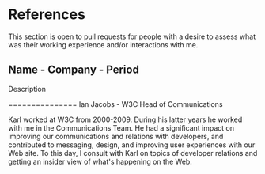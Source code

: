 # References #

This section is open to pull requests for people with a desire to assess what was their working experience and/or interactions with me.

## Name - Company - Period ##

Description

===============
Ian Jacobs - W3C Head of Communications

Karl worked at W3C from 2000-2009. During his latter years he
worked with me in the Communications Team. He had a significant
impact on improving our communications and relations with developers,
and contributed to messaging, design, and improving user experiences
with our Web site. To this day, I consult with Karl on topics of
developer relations and getting an insider view of what's happening
on the Web.
